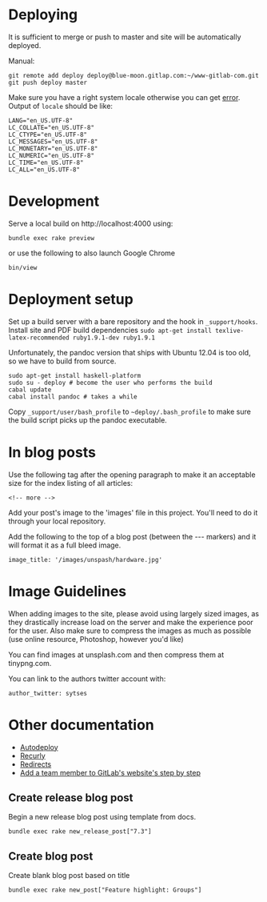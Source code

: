 # Deploying

It is sufficient to merge or push to master and site will be automatically deployed.

Manual:

```
git remote add deploy deploy@blue-moon.gitlap.com:~/www-gitlab-com.git
git push deploy master
```

Make sure you have a right system locale otherwise you can get [error](https://gitlab.com/snippets/2327). Output of `locale` should be like:

```
LANG="en_US.UTF-8"
LC_COLLATE="en_US.UTF-8"
LC_CTYPE="en_US.UTF-8"
LC_MESSAGES="en_US.UTF-8"
LC_MONETARY="en_US.UTF-8"
LC_NUMERIC="en_US.UTF-8"
LC_TIME="en_US.UTF-8"
LC_ALL="en_US.UTF-8"
```

# Development

Serve a local build on http://localhost:4000 using:

```
bundle exec rake preview
```

or use the following to also launch Google Chrome

```
bin/view
```

# Deployment setup
Set up a build server with a bare repository and the hook in `_support/hooks`.
Install site and PDF build dependencies `sudo apt-get install texlive-latex-recommended ruby1.9.1-dev ruby1.9.1`

Unfortunately, the pandoc version that ships with Ubuntu 12.04 is too old, so we have to build from source.

```
sudo apt-get install haskell-platform
sudo su - deploy # become the user who performs the build
cabal update
cabal install pandoc # takes a while
```

Copy `_support/user/bash_profile` to `~deploy/.bash_profile` to make sure the build script picks up the pandoc executable.

# In blog posts

Use the following tag after the opening paragraph to make it an acceptable size for the index listing of all articles:

    <!-- more -->

Add your post's image to the 'images' file in this project. You'll need to do it through your local repository. 

Add the following to the top of a blog post (between the --- markers) and it will format it as a full bleed image.

    image_title: '/images/unspash/hardware.jpg'

# Image Guidelines
When adding images to the site, please avoid using largely sized images, as they drastically increase load on the server and make the experience poor for the user.
Also make sure to compress the images as much as possible (use online resource, Photoshop, however you'd like)

You can find images at unsplash.com and then compress them at tinypng.com.

You can link to the authors twitter account with:

    author_twitter: sytses

# Other documentation

* [Autodeploy](doc/autodeploy.md)
* [Recurly](doc/recurly.md)
* [Redirects](doc/redirect_blogposts_org_to_com.md)
* [Add a team member to GitLab's website's step by step](add_member_to_team_page.md)

## Create release blog post

Begin a new release blog post using template from docs.

```
bundle exec rake new_release_post["7.3"]
```

## Create blog post

Create blank blog post based on title

```
bundle exec rake new_post["Feature highlight: Groups"]
```